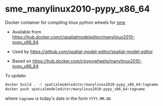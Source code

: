 # sme_manylinux2010-pypy_x86_64

Docker container for compiling linux python wheels for [sme](https://pypi.org/project/sme/)

- Available from <https://hub.docker.com/r/spatialmodeleditor/manylinux2010-pypy_x86_64>

- Used by <https://github.com/spatial-model-editor/spatial-model-editor>

- Based on <https://hub.docker.com/r/pypywheels/manylinux2010-pypy_x86_64>

To update:

```bash
docker build . -t spatialmodeleditor/manylinux2010-pypy_x86_64:tagname
docker push spatialmodeleditor/manylinux2010-pypy_x86_64:tagname
```

where `tagname` is today's date in the form `YYYY.MM.DD`
